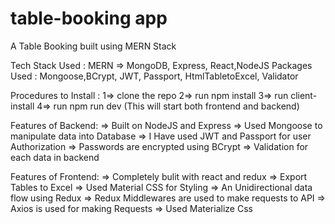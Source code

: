 # table-booking app

A Table Booking built using MERN Stack

Tech Stack Used : MERN => MongoDB, Express, React,NodeJS
Packages Used : Mongoose,BCrypt, JWT, Passport, HtmlTabletoExcel, Validator

Procedures to Install :
1=> clone the repo 2=> run npm install 3=> run client-install 4=> run npm run dev (This will start both frontend and backend)

Features of Backend:
=> Built on NodeJS and Express
=> Used Mongoose to manipulate data into Database
=> I Have used JWT and Passport for user Authorization
=> Passwords are encrypted using BCrypt
=> Validation for each data in backend

Features of Frontend:
=> Completely bulit with react and redux
=> Export Tables to Excel
=> Used Material CSS for Styling
=> An Unidirectional data flow using Redux
=> Redux Middlewares are used to make requests to API
=> Axios is used for making Requests
=> Used Materialize Css
